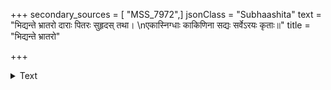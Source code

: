 +++
secondary_sources = [ "MSS_7972",]
jsonClass = "Subhaashita"
text = "भिद्यन्ते भ्रातरो दाराः पितरः सुहृदस् तथा।  \nएकास्निग्धाः काकिणिना सद्यः सर्वेऽरयः कृताः॥"
title = "भिद्यन्ते भ्रातरो"

+++

<details><summary>Text</summary>

भिद्यन्ते भ्रातरो दाराः पितरः सुहृदस् तथा।  
एकास्निग्धाः काकिणिना सद्यः सर्वेऽरयः कृताः॥
</details>
